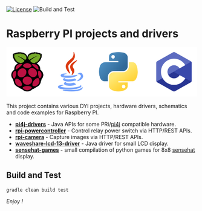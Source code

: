 [![License](https://img.shields.io/badge/License-Apache%202.0-blue.svg)](https://opensource.org/licenses/Apache-2.0)
![Build and Test](https://github.com/jveverka/itx-rpi-drivers/workflows/Build%20and%20Test/badge.svg)

# Raspberry PI projects and drivers

![banner](docs/graphics-banner.svg)

This project contains various DYI projects, hardware drivers, schematics and code examples for Raspberry PI.

* __[pi4j-drivers](pi4j-drivers)__ - Java APIs for some PRi/[pi4j](https://pi4j.com/) compatible hardware.
* __[rpi-powercontroller](rpi-powercontroller)__ - Control relay power switch via HTTP/REST APIs. 
* __[rpi-camera](rpi-camera)__ - Capture images via HTTP/REST APIs. 
* __[waveshare-lcd-13-driver](waveshare-lcd-13-driver)__ - Java driver for small LCD display.
* __[sensehat-games](sensehat-games)__ - small compilation of python games for 8x8 [sensehat](https://www.raspberrypi.org/products/sense-hat/) display.

## Build and Test
``
gradle clean build test
``

*Enjoy !*

